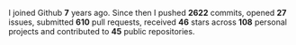 
I joined Github **7** years ago. Since then I pushed **2622** commits, opened **27** issues, submitted **610** pull requests, received **46** stars across **108** personal projects and contributed to **45** public repositories.
